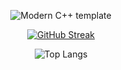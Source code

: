 <div id="title" align=center>

![Modern C++ template][github-sub-title:img]

[![GitHub Streak](https://streak-stats.demolab.com?user=Fl0rencess720&theme=tokyonight)](https://git.io/streak-stats)  


[github-sub-title:img]: https://readme-typing-svg.herokuapp.com?font=Segoe+Script&center=true&lines=Fl0rencess720.
![Top Langs](https://github-readme-stats.vercel.app/api/top-langs/?username=Fl0rencess720&layout=compact&theme=tokyonight)

</div>

